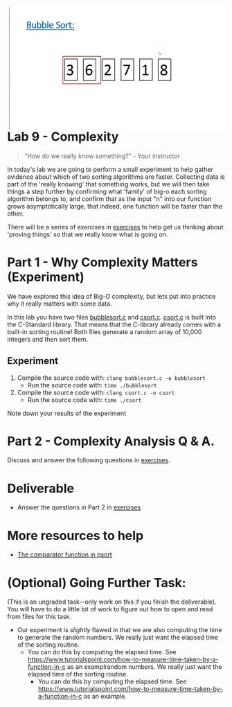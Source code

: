<img src="./media/sort.gif" align="right" alt="Bubble Sort">

# Lab 9 - Complexity 

> "How do we really know something?" - Your instructor

In today's lab we are going to perform a small experiment to help gather evidence about which of two sorting algorithms are faster. Collecting data is part of the 'really knowing' that something works, but we will then take things a step further by confirming what 'family' of big-o each sorting algorithm belongs to, and confirm that as the input "n" into our function grows asymptotically large, that indeed, one function will be faster than the other. 

There will be a series of exercises in  [exercises](./exercises.md) to help get us thinking about 'proving things' so that we really know what is going on.

# Part 1 - Why Complexity Matters (Experiment)

We have explored this idea of Big-O complexity, but lets put into practice why it really matters with some data.

In this lab you have two files [bubblesort.c](./bubblesort.c) and [csort.c](./csort.c). [csort.c](./csort) is built into the C-Standard library. That means that the C-library already comes with a built-in sorting routine! Both files generate a random array of 10,000 integers and then sort them.

## Experiment

1. Compile the source code with: `clang bubblesort.c -o bubblesort`
    - Run the source code with: `time ./bubblesort`
2. Compile the source code with: `clang csort.c -o csort`
    - Run the source code with: `time ./csort`

Note down your results of the experiment

# Part 2 - Complexity Analysis Q & A.

Discuss and answer the following questions in [exercises](./exercises.md).

# Deliverable

- Answer the questions in Part 2 in [exercises](./exercises.md)

# More resources to help

- [The comparator function in qsort](https://www.geeksforgeeks.org/comparator-function-of-qsort-in-c/)

# (Optional) Going Further Task:

(This is an ungraded task--only work on this if you finish the deliverable). You will have to do a little bit of work to figure out how to open and read from files for this task.

- Our experiment is *slightly* flawed in that we are also computing the time to generate the random numbers. We really just want the elapsed time of the sorting routine.
    - You can do this by computing the elapsed time. See https://www.tutorialspoint.com/how-to-measure-time-taken-by-a-function-in-c as an examplrandom numbers. We really just want the elapsed time of the sorting routine.
        - You can do this by computing the elapsed time. See https://www.tutorialspoint.com/how-to-measure-time-taken-by-a-function-in-c as an example.
